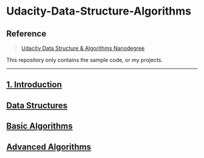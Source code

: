 # Udacity-Data-Structure-Algorithms

## Reference

> [Udacity Data Structure & Algorithms Nanodegree](https://www.udacity.com/course/data-structures-and-algorithms-nanodegree--nd256)

This repository only contains the sample code, or my projects.

---

## [1. Introduction](./1)

## [Data Structures](./2)

## [Basic Algorithms](./3)

## [Advanced Algorithms](./4)

